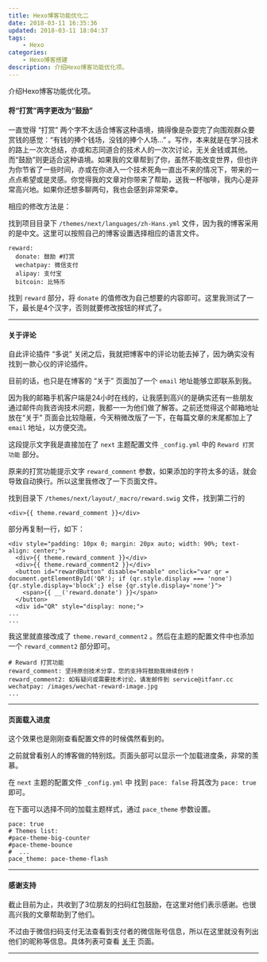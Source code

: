 ```yaml
---
title: Hexo博客功能优化二
date: 2018-03-11 16:35:36
updated: 2018-03-11 18:04:37
tags:
    - Hexo
categories: 
    - Hexo博客搭建
description: 介绍Hexo博客功能优化项。
---
```


介绍Hexo博客功能优化项。

#### 将“打赏”两字更改为“鼓励”

一直觉得 “打赏” 两个字不太适合博客这种语境，搞得像是杂耍完了向围观群众要赏钱的感觉：“有钱的捧个钱场，没钱的捧个人场...” 。写作，本来就是在学习技术的路上一次次总结，亦或和志同道合的技术人的一次次讨论，无关金钱或其他。
而“鼓励”则更适合这种语境。如果我的文章帮到了你，虽然不能改变世界，但也许为你节省了一些时间，亦或在你进入一个技术死角一直出不来的情况下，带来的一点点希望或是灵感。你觉得我的文章对你带来了帮助，送我一杯咖啡，我内心是非常高兴地。如果你还想多聊两句，我也会感到非常荣幸。

相应的修改方法是：

找到项目目录下 `/themes/next/languages/zh-Hans.yml` 文件，因为我的博客采用的是中文。这里可以按照自己的博客设置选择相应的语言文件。

```
reward:
  donate: 鼓励 #打赏
  wechatpay: 微信支付
  alipay: 支付宝
  bitcoin: 比特币
```

找到 `reward` 部分，将 `donate` 的值修改为自己想要的内容即可。这里我测试了一下，最长是4个汉字，否则就要修改按钮的样式了。

***

#### 关于评论

自此评论插件 “多说” 关闭之后，我就把博客中的评论功能去掉了，因为确实没有找到一款心仪的评论插件。

目前的话，也只是在博客的 “关于” 页面加了一个 `email` 地址能够立即联系到我。

因为我的邮箱手机客户端是24小时在线的，让我感到高兴的是确实还有一些朋友通过邮件向我咨询技术问题，我都一一为他们做了解答。之前还觉得这个邮箱地址放在“关于” 页面会比较隐蔽，今天稍微改版了一下，在每篇文章的末尾都加上了 `email` 地址，以方便交流。

这段提示文字我是直接加在了 `next` 主题配置文件 `_config.yml` 中的 `Reward 打赏功能` 部分。

原来的打赏功能提示文字 `reward_comment` 参数，如果添加的字符太多的话，就会导致自动换行。所以这里我修改了一下页面文件。

找到目录下 `/themes/next/layout/_macro/reward.swig` 文件，找到第二行的 

```
<div>{{ theme.reward_comment }}</div>
```

部分再复制一行，如下：

```
<div style="padding: 10px 0; margin: 20px auto; width: 90%; text-align: center;">
  <div>{{ theme.reward_comment }}</div>
  <div>{{ theme.reward_comment2 }}</div>
  <button id="rewardButton" disable="enable" onclick="var qr = document.getElementById('QR'); if (qr.style.display === 'none') {qr.style.display='block';} else {qr.style.display='none'}">
    <span>{{ __('reward.donate') }}</span>
  </button>
  <div id="QR" style="display: none;">
...
...
```

我这里就直接改成了 `theme.reward_comment2` 。然后在主题的配置文件中也添加一个 `reward_comment2` 部分即可。

```
# Reward 打赏功能
reward_comment: 坚持原创技术分享，您的支持将鼓励我继续创作！
reward_comment2: 如有疑问或需要技术讨论，请发邮件到 service@itfanr.cc
wechatpay: /images/wechat-reward-image.jpg
...
```
***

#### 页面载入进度

这个效果也是刚刚查看配置文件的时候偶然看到的。

之前就曾看别人的博客做的特别炫。页面头部可以显示一个加载进度条，非常的羡慕。

在 `next` 主题的配置文件 `_config.yml` 中 找到 `pace: false` 将其改为 `pace: true` 即可。

在下面可以选择不同的加载主题样式，通过 `pace_theme` 参数设置。

```
pace: true
# Themes list:
#pace-theme-big-counter
#pace-theme-bounce
#  ...
pace_theme: pace-theme-flash
```

***

#### 感谢支持

截止目前为止，共收到了3位朋友的扫码红包鼓励，在这里对他们表示感谢。也很高兴我的文章帮助到了他们。

不过由于微信扫码支付无法查看到支付者的微信账号信息，所以在这里就没有列出他们的昵称等信息。具体列表可查看 [关于](/about/#Thanks) 页面。

***

